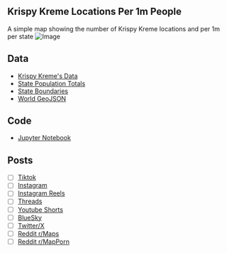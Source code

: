## Krispy Kreme Locations Per 1m People
A simple map showing the number of Krispy Kreme locations and per 1m per state
![Image](https://drive.google.com/uc?export=view&id=)

## Data
* [Krispy Kreme's Data](https://site.krispykreme.com/)
* [State Population Totals](https://www.census.gov/data/tables/time-series/demo/popest/2020s-state-total.html)
* [State Boundaries](https://www.census.gov/geographies/mapping-files/time-series/geo/carto-boundary-file.html)
* [World GeoJSON](https://public.opendatasoft.com/explore/dataset/world-administrative-boundaries/export/?flg=en-us)

## Code
* [Jupyter Notebook](FormatData.ipynb)

## Posts
- [ ] [Tiktok]()
- [ ] [Instagram]()
- [ ] [Instagram Reels]()
- [ ] [Threads]()
- [ ] [Youtube Shorts]()
- [ ] [BlueSky]()
- [ ] [Twitter/X]()
- [ ] [Reddit r/Maps]()
- [ ] [Reddit r/MapPorn]()

